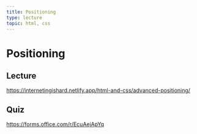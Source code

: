 ```yaml
---
title: Positioning
type: lecture
topic: html, css
---
```


# Positioning

## Lecture

https://internetingishard.netlify.app/html-and-css/advanced-positioning/

## Quiz

https://forms.office.com/r/EcuAejApYq
